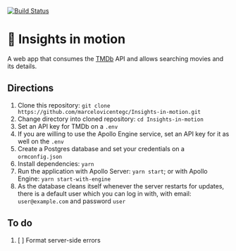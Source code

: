 [![Build Status](https://img.shields.io/travis/marcelovicentegc/Insights-in-motion.svg?branch=master&style=flat-square)](https://travis-ci.org/marcelovicentegc/Insights-in-motion)

# 🎥 Insights in motion

A web app that consumes the [TMDb](https://www.themoviedb.org/ "TMDb's homepage") API and allows searching movies and its details.

## Directions

1. Clone this repository: `git clone https://github.com/marcelovicentegc/Insights-in-motion.git`
2. Change directory into cloned repository: `cd Insights-in-motion`
3. Set an API key for TMDb on a `.env`
4. If you are willing to use the Apollo Engine service, set an API key for it as well on the `.env`
5. Create a Postgres database and set your credentials on a `ormconfig.json`
6. Install dependencies: `yarn`
7. Run the application with Apollo Server: `yarn start`; or with Apollo Engine: `yarn start-with-engine`
8. As the database cleans itself whenever the server restarts for updates, there is a default user which you can log in with, with email: `user@example.com` and password `user`

## To do

1. [ ] Format server-side errors
